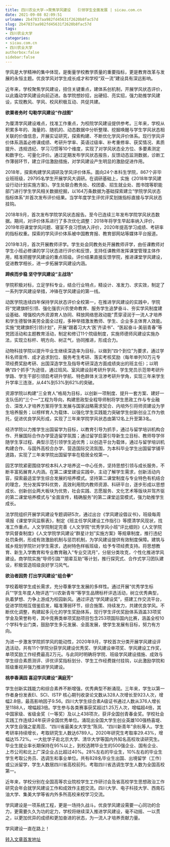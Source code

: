 ```yaml
---
title: 四川农业大学->聚焦学风建设   引领学生全面发展 | sicau.com.cn
date: 2021-09-08 02:09:51
urlname: 2b47837aa982fd45631f2620b8fac57d
slug: 2b47837aa982fd45631f2620b8fac57d
tags: 
- 四川农业大学
categories:
- sicau.com.cn
- 四川农业大学
authorbox:false
sidebar:false
---
```

学风是大学精神的集中体现，是衡量学校教学质量的重要指标，更是教育改革与发展的永恒主题。优良学风对学生成长成才和学校“双一流”建设具有深远影响。

近年来，学校聚焦学风建设，扭住关键重点，建体系创机制，开展学风状态评价，以此撬动学风建设向前迈进。各学院想妙招，出硬招、亮实招，强力助推学风建设，实现教风、学风、校风积极互动、共促共建。

**欲粟者务时 勾勒学风建设“作战图”**

为厘清学风建设难点，找准工作重点，为校院学风建设提供参考。三年来，学校从积累多年的、海量的、随机的、动态数据中分析整理、挖掘唤醒与学生学风状态相关联的价值信息，开展实证研究，探索构建、不断优化学风评价体系。现行学风评价体系涵盖必修课成绩、考研升学率、英语过级率、补考重修率、获奖情况、素质提升、违规违纪、学习习惯等10个维度，实现了对学风状态全方位、多要素测定和数字化、可量化评价。通过定期发布学风状态报告，反馈动态监测数据，诊断工作薄弱环节，建立评估激励措施，对学风建设产生明显的激励促进作用。

2018年，探索构建学风调研及学风评价体系。面向24个本科生学院，867个非毕业班班级，29795名学生开展学风大调研。在调研基础上，实施《2018年学风建设行动计划实施方案》。学生处联合教务处、校团委、招生就业处、图书馆等职能部门进行学生学风相关数据挖掘，以164万条数据为基础探索建立“学院学风状态指标体系”并首次发布评价结果。当学年度学生评优评奖划拨指标直接与学风状态挂钩。

2018年9月，首次发布学院学风状态报告。至今已连续三年发布学院学风状态数据。期间，对评价体系进行了多次优化调整：2018年将学生早起率纳入评价，2019年将课堂学风问题、寝室不良习惯纳入评价，2020年提高学习成绩、考研率的指标权重。探索的学风评价体系被中国教育报、教育部网站等媒体平台报道。

2019年3月，首次开展教师评学。学生处会同教务处开展教师评学，由任课教师对学生小班必修课的学习状态进行评价和反馈，支持任课教师发挥课堂管理主体作用，精准把握学风建设的重点班级。评价结果直接反馈学院，推进课堂学风建设，促进教学相长，进一步拓展学风建设内涵。

**蹄疾而步稳 坚守学风建设“主战场”**

学院积极对标，立足学科专业，结合行业特点，精设计、准发力、求实效，制定了一系列学风建设举措，冲锋在学风建设的第一线。

动医学院连续四年保持学风状态评价全校第一，在推进学风建设的实践中，学院将“党建旗帜引领、强化强农兴农使命教育、服务学生追梦奋斗、夯实学风制度建设基础、增强校内外资源育人协同、释放网络思政动能”贯穿浸润于一流人才培养和学生德智体美劳全面全过程，多种举措激发教师、学生、企业多主体育人效能。实施“党建旗帜引领计划”，开展“跟着习大大‘医’齐读书”、“医起奋斗·美丽青春”等党团活动和主题教育活动，制定和修订11个院级制度，实施师德师风建设实施办法，实现立标杆、明方向、树正气，协同推进，形成合力。

动物科技学院以提升毕业生继续深造率为目标，以做到“四个到位”为要求，通过学科名师宣传、成才追求到位、服务考生考研、落实考核奖励（每年单列10万元专项经费奖励考研、出国深造学生及指导考研深造方面成绩突出的班主任）；以明确“四个抓手”为途径，通过班风、室风建设刮考研升学风、学生党员示范带考研升学路、学生干部引领启考研升学航、特色群体关注渗考研升学角，实现三年来学生升学率三连涨，从44%到53%到62%的突破。

资源学院以构建“三全育人”格局为目标，以创新一项制度、提升一套方案、建好一支队伍的“三个一”工程为导向，构建思政型全程导师制将学生思政工作与专业融合、深改人才培养方案将学生发展与国家战略需求契合、内培外引将师资建设为学生培养服务；以榜样育人为载体、以强化学生实践能力突破学生创新创业工作为依托，促进优良学风形成，实现了三年来学院学风状态由第12名上升至第3名。

经济学院以力推学生出国留学为目标，以教育引导为抓手，通过与留学培训机构合作、开展国际合作办学营造留学氛围；通过留学启蒙引导新生立目标、教师导学伴随学生享过程、典型示范引领学生追优秀；以创造平台为载体，通过与留学培训机构建合作、与国外高校合办学、营造国际交流氛围，为本科毕业学生出国留学铺平道路，实现了三年来学院出国留学率在稳居全校第一。

园艺学院紧密围绕学校本科人才培养这一中心任务，坚持思想引领与成长服务，不断丰富拓展育人内涵。在第二课堂建设实践中，主动了解学生需求，创新活动内容，探索最适宜学生综合发展的培养模式。坚持第二课堂制度与专业特色有机结合的理念，充分发挥学科优势，高效利用院内教师资源、科研平台，逐步形成以思想成长、创新创业两大板块为优势，社会实践、志愿服务、文化艺术等版块并驾齐驱的第二课堂培养模式与“全面宣传，精确服务”的第二课堂运营模式，强力助推学生成长。

法学院组织开展学风建设专题调研5次，通过出台《学风建设倡议书》，班级每周填报《课堂学风监察表》，制定《班主任学风建设工作指引》等摸清学风现状，找准工作重点。人文学院制定完善《人文学院“优秀学风小班”评比细则》《人文学院学风督查制度》《人文学院学风建设“群星计划”实施方案》等规章制度，推行违纪处罚条例，形成有效激励机制与惩罚机制，为学风建设提供有效制度保障。建筑与城乡规划学院针对学生需求，选树特色样板班级，给予专项经费支持。将思想教育、新生入学教育和专业教育融入“专业交流月”，分层分类攻克，个性化推进学风建设。商学院实施“导师引路”“朋辈互助”等计划，推行探究式、合作式学习团队建设，积极营造班级良好学习风气。

**欲治者因势 打出学风建设“组合拳”**

学校着眼学生成长需求，充分尊重学生发展的多样性。通过开展“优秀学生标兵”“学生年度人物评选”“川农新青年”等学生品牌标杆评选活动，树立优秀典型，执着梦想、力争上游成为校园新风。通过评选“学风建设奖”，搭建工作交流平台，促进学院相互借鉴启发，瞄准薄弱环节，综合施策、持续发力，共建优良学风。不断优化调整，构建起多元化的学生奖励体系，现行学生评优奖励体系涵盖33项奖学金及荣誉称号，其中竞赛类单项奖励项目包含253项国际国内比赛，涵盖全校10个学科专业门类，鼓励学生多元发展、全面发展，使学生发展有目标，努力有方向。

为进一步激发学院抓学风的能动性，2020年9月，学校首次分类开展学风建设评选活动，共有11个学院分获学风建设优秀奖、学风建设单项奖、学风建设工作奖，单项奖励工作经费最高2万元。与此同时明确将学院、班级学风建设措施、成效与学生综合素质测评、评优评奖指标划分、学生工作经费拨付挂钩，以此激励学院和班级重视并强力推进学风建设。

**桃李春满园 喜迎学风建设“满庭芳”**

学生创新实践能力和综合素养不断增强，优秀典型不断涌现。三年来，学生以第一作者身份发表EI、SCI、ISTP 核心期刊收录论文数从328人次增长至923人次，增幅2.8倍，最高影响因子9.56。四川大学生综合素A级证书通过人数从376人增长至1188人，增幅超3倍。学生参与各类赛事获奖超过1.25万人次，增幅超4倍，其中国家级、省级金奖（一等奖）及以上438项次，获评全国创青春金奖。学校社会实践工作连续24年获评全国优秀单位。涌现出全国大学生创业英雄100强杨喜堤、大学生自强之星周蕊、“四川省最美女大学生”陈凤、“四川新青年”余杭等人。学生考研率持续增长，考取研究生人数达6789人。2020年研究生考取率29.43%，增幅达15.72%。一大批学子赴北京大学、清华大学等国内外知名高校攻读研究生。毕业生就业率长期保持在95%以上，到校选聘毕业生的500强企业、国有企业、上市公司和北上广深企业占比超过40%。28%左右的毕业生，10%左右的毕业生学生考取公务员、选调生和事业单位。共有828名毕业生出国、出境留学（工作）或公派留学，学生人数居四川省高校前列。考取四川省选调生学生人数为全国高校第一。

近年来，学校分别在全国高等农业院校学生工作研讨会及省高校学生思想政治工作研究会年会就学风建设工作和成效作主题交流。四川大学、电子科技大学、西南石油大学、集美大学等省内外多所高校来校学习交流。

学风建设是一项系统工程，更是一场持久战斗。优良学风建设需要一心同功的合力，更需要久久为功的定力，学校将继续深入推进学风建设，毫不动摇、一以贯之，以更加优异的成绩和更加奋进的状态，为一流人才培养贡献力量。

学风建设一直在路上！



[转入文章首发地址](https://news.sicau.edu.cn/info/1135/59769.htm)